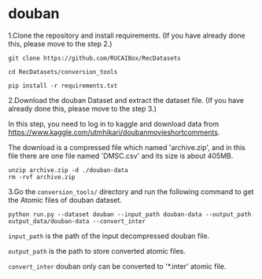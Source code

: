 # douban

1.Clone the repository and install requirements. 
(If you have already done this, please move to the step 2.)

```
git clone https://github.com/RUCAIBox/RecDatasets

cd RecDatasets/conversion_tools

pip install -r requirements.txt
```

2.Download the douban Dataset and extract the dataset file.
(If you have already done this, please move to the step 3.)

In this step, you need to log in to kaggle and download data from https://www.kaggle.com/utmhikari/doubanmovieshortcomments.

The download is a compressed file which named 'archive.zip', and in this file there are one file named 'DMSC.csv' and its size is about 405MB.

```
unzip archive.zip -d ./douban-data
rm -rvf archive.zip
```

3.Go the ``conversion_tools/`` directory 
and run the following command to get the Atomic files of douban dataset.

```
python run.py --dataset douban --input_path douban-data --output_path output_data/douban-data --convert_inter
```

`input_path` is the path of the input decompressed douban file.

`output_path` is the path to store converted atomic files.

`convert_inter` douban only can be converted to '*.inter' atomic file.

